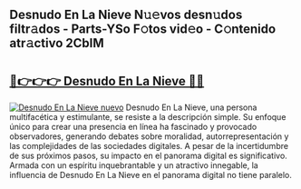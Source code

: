 ## Desnudo En La Nieve N𝚞𝚎vos desn𝚞dos filtr𝚊dos - Parts-YSo F𝚘tos vid𝚎o - C𝚘ntenido atr𝚊ctivo 2CbIM

# <h2><a href="http://mb9ru2.tromn.icu/?c=Desnudo+En+La+Nieve">🔗👉👉👉 Desnudo En La Nieve 🔗🔗</a></h2>

[![Desnudo En La Nieve nuevo](https://i.imgur.com/pEAQMta.gif)](http://mb9ru2.tromn.icu/?c=Desnudo+En+La+Nieve)
Desnudo En La Nieve, una persona multifacética y estimulante, se resiste a la descripción simple. Su enfoque único para crear una presencia en línea ha fascinado y provocado observadores, generando debates sobre moralidad, autorrepresentación y las complejidades de las sociedades digitales. A pesar de la incertidumbre de sus próximos pasos, su impacto en el panorama digital es significativo. Armada con un espíritu inquebrantable y un atractivo innegable, la influencia de Desnudo En La Nieve en el panorama digital no tiene paralelo.
